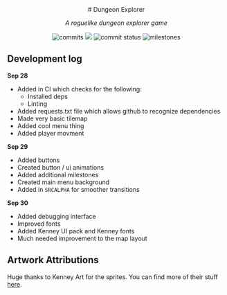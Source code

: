 <div align="center">
# Dungeon Explorer

_A roguelike dungeon explorer game_

![commits](https://img.shields.io/github/commit-activity/w/JoshuaDRose/dungeon-game?label=commits&logo=git&logoColor=white&color=%23e67233)
![](https://tokei.rs/b1/github/JoshuaDRose/dungeon-game)
![commit status](https://img.shields.io/github/commit-status/JoshuaDRose/dungeon-game/master/7e56a2d69e27bbe8c2df8561f6280d57f5cc25f9?logo=pypy)
![milestones](https://img.shields.io/github/milestones/all/JoshuaDRose/dungeon-game?color=skyblue&logo=github)
</div>


Development log
-------------------------------------------------------------------------------

__Sep 28__
 - Added in CI which checks for the following:
    - Installed deps
    - Linting
 - Added requests.txt file which allows github to recognize dependencies 
 - Made very basic tilemap
 - Added cool menu thing
 - Added player movment
 
__Sep 29__
 - Added buttons 
 - Created button / ui animations
 - Added additional milestones
 - Created main menu background 
 - Added in `SRCALPHA` for smoother transitions
 
__Sep 30__
 - Added debugging interface 
 - Improved fonts 
 - Added Kenney UI pack and Kenney fonts
 - Much needed improvement to the map layout
 
Artwork Attributions
-------------------------------------------------------------------------------
Huge thanks to Kenney Art for the sprites. You can find more of their stuff [here](https://www.kenney.nl).

